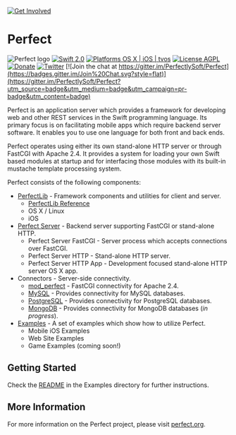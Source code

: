 [![Get Involved](https://www.perfect.org/images/github-banner.jpg)](https://perfect.org/get-involved.html)

# Perfect 
![Perfect logo](https://www.perfect.org/images/icon_128x128.png) 
[![Swift 2.0](https://img.shields.io/badge/Swift-2.0-orange.svg?style=flat)](https://developer.apple.com/swift/)
[![Platforms OS X | iOS | tvos](https://img.shields.io/badge/Platforms-OS%20X%20%7C%20iOS-lightgray.svg?style=flat)](https://developer.apple.com/swift/)
[![License AGPL](https://img.shields.io/badge/License-AGPL-blue.svg?style=flat)](http://www.perfect.org/AGPL_3_0_With_Perfect_Additional_Terms.txt)
[![Donate](https://img.shields.io/badge/donate-paypal-blue.svg?style=flat)](https://paypal.me/perfectlysoft)
[![Twitter](https://img.shields.io/badge/twitter-@perfectlysoft-blue.svg?style=flat)](http://twitter.com/PerfectlySoft)
[![Join the chat at https://gitter.im/PerfectlySoft/Perfect](https://badges.gitter.im/Join%20Chat.svg?style=flat)](https://gitter.im/PerfectlySoft/Perfect?utm_source=badge&utm_medium=badge&utm_campaign=pr-badge&utm_content=badge)

Perfect is an application server which provides a framework for developing web and other REST services in the Swift programming language. Its primary focus is on facilitating mobile apps which require backend server software. It enables you to use one language for both front and back ends.

Perfect operates using either its own stand-alone HTTP server or through FastCGI with Apache 2.4. It provides a system for loading your own Swift based modules at startup and for interfacing those modules with its built-in mustache template processing system.


Perfect consists of the following components:

* [PerfectLib](PerfectLib/#perfectlib) - Framework components and utilities for client and server.
	* [PerfectLib Reference](http://www.perfect.org/docs/)
	* OS X / Linux
	* iOS
* [Perfect Server](PerfectServer/#perfectserver) - Backend server supporting FastCGI or stand-alone HTTP.
	* Perfect Server FastCGI - Server process which accepts connections over FastCGI.
	* Perfect Server HTTP - Stand-alone HTTP server.
	* Perfect Server HTTP App - Development focused stand-alone HTTP server OS X app.
* Connectors - Server-side connectivity.
	* [mod_perfect](Connectors/mod_perfect/#mod_perfect) - FastCGI connectivity for Apache 2.4.
	* [MySQL](Connectors/MySQL/#mysql) - Provides connectivity for MySQL databases.
	* [PostgreSQL](Connectors/PostgreSQL/#postgresql) - Provides connectivity for PostgreSQL databases.
	* [MongoDB](Connectors/MongoDB/#mongodb) - Provides connectivity for MongoDB databases (*in progress*).
* [Examples](Examples/#examples) - A set of examples which show how to utilize Perfect.
	* Mobile iOS Examples
	* Web Site Examples
	* Game Examples (coming soon!)

## Getting Started
Check the [README](Examples/#examples) in the Examples directory for further instructions.

## More Information
For more information on the Perfect project, please visit [perfect.org](http://perfect.org).
